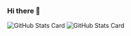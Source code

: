 ### Hi there 👋
![GitHub Stats Card](https://github-readme-stats.vercel.app/api?username=1n2a3o4y5a)
![GitHub Stats Card](https://github-readme-stats.vercel.app/api/top-langs/?username=1n2a3o4y5a)




